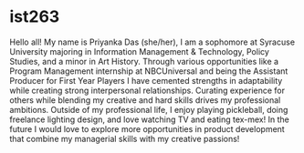 # ist263
<!DOCTYPE html>
<html lang="en">
    <head>
        <meta charset="utf-8">
        <title>Priyanka Das - Bio</title>
    </head>
    </body>
    Hello all! My name is Priyanka Das (she/her), I am a sophomore at Syracuse University majoring in Information Management & Technology, Policy Studies, and a minor in Art History. Through various opportunities like a Program Management internship at NBCUniversal and being the Assistant Producer for First Year Players I have cemented strengths in adaptability while creating strong interpersonal relationships. Curating experience for others while blending my creative and hard skills drives my professional ambitions. Outside of my professional life, I enjoy playing pickleball, doing freelance lighting design, and love watching TV and eating tex-mex! In the future I would love to explore more opportunities in product development that combine my managerial skills with my creative passions!
    </body>
</html>